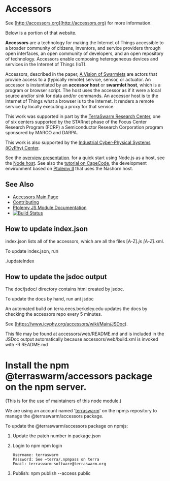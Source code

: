 Accessors
==================

See [http://accessors.org](http://accessors.org) for more information. 

Below is a portion of that website.


<b>Accessors</b> are a technology for making the Internet of Things accessible
to a broader community of citizens, inventors, and service providers through open
interfaces, an open community of developers, and an open repository of technology.
Accessors enable composing heterogeneous devices and services in the Internet of Things (IoT).

Accessors, described in the paper, [A Vision of Swarmlets](http://www.terraswarm.org/pubs/332.html)
are actors that provide access to a (typically remote) service, sensor, or actuator. An accessor is instantiated by an
**accessor host** or **swarmlet host**, which is a program or browser script. The host uses the accessor as if it were a local
source and/or sink for data and/or commands.
An accessor host is to the Internet of Things what a browser is to the Internet.
It renders a remote service by locally executing a proxy for that service.

This work was supported in part by the [TerraSwarm Research Center](https://www.terraswarm.org),
one of six centers supported by the STARnet phase of the Focus Center
Research Program (FCRP) a Semiconductor Research Corporation program
sponsored by MARCO and DARPA.

This work is also supported by the [Industrial Cyber-Physical Systems (iCyPhy) Center](https://www.icyphy.org).

See the <a href="http://www.icyphy.org/pubs/73.html">overview presentation</a>.
for a quick start using Node.js as a host, see the
<a href="https://www.icyphy.org/accessors/wiki/Main/NodeHost">Node host</a>.
See also the <a href="https://www.icyphy.org/accessors/wiki/Main/Tutor2017Tutorial">tutorial on CapeCode</a>,
the development environment based on <a href="http://ptolemy.org/ptolemyII">Ptolemy II</a> that uses the Nashorn host.

See Also
--------
* [Accessors Main Page](http://accessors.org)
* [Contributing](CONTRIBUTING.md)
* [Ptolemy JS Module Documentation](https://chess.eecs.berkeley.edu/ptexternal/src/ptII/doc/codeDoc/js/index.html)
* [![Build Status](https://travis-ci.org/icyphy/accessors.svg?branch=master)](https://travis-ci.org/icyphy/accessors)

How to update index.json
------------------------
index.json lists all of the accessors, which are all the files [A-Z]*.js [A-Z]*.xml.

To update index.json, run

./updateIndex


How to update the jsdoc output
------------------------------

The doc/jsdoc/ directory contains html created by jsdoc.

To update the docs by hand, run
  ant jsdoc

An automated build on terra.eecs.berkeley.edu updates the docs by checking the accessors repo every 5 minutes.

See [https://www.icyphy.org/accessors/wiki/Main/JSDoc).

This file may be found at accessors/web/README.md and is included in the JSDoc output automatically because accessors/web/build.xml is invoked with -R README.md

Install the npm @terraswarm/accessors package on the npm server.
========================================================
(This is for the use of maintainers of this node module.)

We are using an account named
'[terraswarm](https://www.npmjs.com/~terraswarm)' on the npmjs
repository to manage the @terraswarm/accessors package.

To update the @terraswarm/accessors package on npmjs:

1.  Update the patch number in package.json
2.  Login to npm
        npm login

        Username: terraswarm
        Password: See ~terra/.npmpass on terra
        Email: terraswarm-software@terraswarm.org 
3.  Publish:
        npm publish --access public

